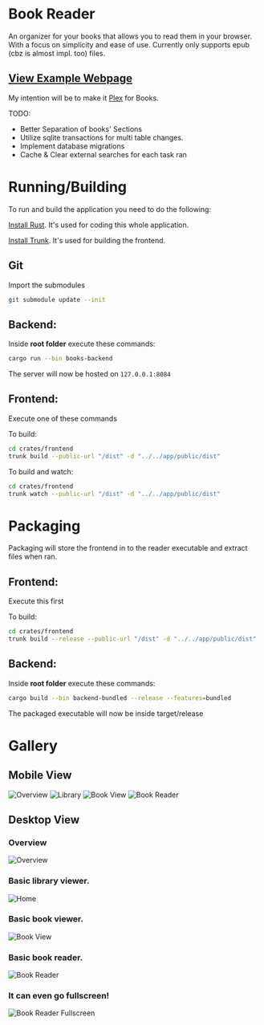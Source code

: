 # Book Reader

An organizer for your books that allows you to read them in your browser. With a focus on simplicity and ease of use. Currently only supports epub (cbz is almost impl. too) files.

## [View Example Webpage](https://example.oqurum.io)

My intention will be to make it [Plex](https://plex.tv) for Books.

TODO:
 - Better Separation of books' Sections
 - Utilize sqlite transactions for multi table changes.
 - Implement database migrations
 - Cache & Clear external searches for each task ran


# Running/Building

To run and build the application you need to do the following:

[Install Rust](https://www.rust-lang.org/). It's used for coding this whole application.

[Install Trunk](https://trunkrs.dev/#install). It's used for building the frontend.

## Git
Import the submodules
```bash
git submodule update --init
```

## Backend:
Inside **root folder** execute these commands:
```bash
cargo run --bin books-backend
```

The server will now be hosted on `127.0.0.1:8084`

## Frontend:
Execute one of these commands

To build:
```bash
cd crates/frontend
trunk build --public-url "/dist" -d "../../app/public/dist"
```

To build and watch:
```bash
cd crates/frontend
trunk watch --public-url "/dist" -d "../../app/public/dist"
```

# Packaging
Packaging will store the frontend in to the reader executable and extract files when ran.

## Frontend:
Execute this first

To build:
```bash
cd crates/frontend
trunk build --release --public-url "/dist" -d "../../app/public/dist"
```

## Backend:
Inside **root folder** execute these commands:

```bash
cargo build --bin backend-bundled --release --features=bundled
```

The packaged executable will now be inside target/release


# Gallery

## Mobile View

![Overview](https://i.thick.at/BustedButterfly562.png)
![Library](https://i.thick.at/AttentRedTornado025.png)
![Book View](https://i.thick.at/MonoculturalYarn453.png)
![Book Reader](https://i.thick.at/MoonishBorsec836.png)

## Desktop View

### Overview

![Overview](https://i.thick.at/DishonorableRJD2117.png)

### Basic library viewer.

![Home](https://i.thick.at/AntagonizingFleance243.jpeg)

### Basic book viewer.

![Book View](https://i.thick.at/AntispasmodicCodyJinks427.png)

### Basic book reader.

![Book Reader](https://i.thick.at/SightlyWalkersShots711.png)

### It can even go fullscreen!

![Book Reader Fullscreen](https://i.thick.at/EmeticEverythingEverything016.png)
